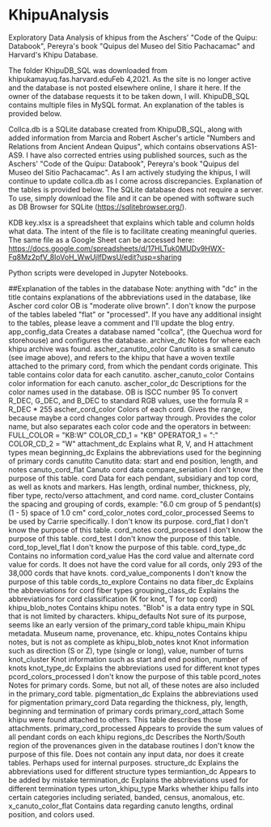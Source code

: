 # KhipuAnalysis
Exploratory Data Analysis of khipus from the Aschers' "Code of the Quipu: Databook", Pereyra's book "Quipus del Museo del Sitio Pachacamac" and Harvard's Khipu Database. 

The folder KhipuDB_SQL was downloaded from khipukamayuq.fas.harvard.eduFeb 4,2021. As the site is no longer active and the database is not posted elsewhere online, I share it here. If the owner of the database requests it to be taken down, I will. KhipuDB_SQL contains multiple files in MySQL format. An explanation of the tables is provided below.

Collca.db is a SQLite database created from KhipuDB_SQL, along with added information from Marcia and Robert Ascher's article "Numbers and Relations from Ancient Andean Quipus", which contains observations AS1-AS9. I have also corrected entries using published sources, such as the Aschers' "Code of the Quipu: Databook", Pereyra's book "Quipus del Museo del Sitio Pachacamac". As I am actively studying the khipus, I will continue to update collca.db as I come across discrepancies. Explanation of the tables is provided below.
The SQLite database does not require a server. To use, simply download the file and it can be opened with software such as DB Browser for SQLite (https://sqlitebrowser.org/).

KDB key.xlsx is a spreadsheet that explains which table and column holds what data. The intent of the file is to facilitate creating meaningful queries. The same file as a Google Sheet can be accessed here: https://docs.google.com/spreadsheets/d/17HLTuk0MUDv9HWX-Fq8Mz2pfV_8IoVoH_WwUjIfDwsU/edit?usp=sharing

Python scripts were developed in Jupyter Notebooks.




##Explanation of the tables in the database
Note: anything with "dc" in the title contains explanations of the abbreviations used in the database, like Ascher cord color OB is "moderate olive brown". I don't know the purpose of the tables labeled "flat" or "processed". If you have any additional insight to the tables, please leave a comment and I'll update the blog entry.
app_config_data  Creates a database named "collca", (the Quechua word for storehouse) and configures the database.
archive_dc   Notes for where each khipu archive was found.
ascher_canutito_color   Canutito is a small canuto (see image above), and refers to the khipu that have a woven textile attached to the primary cord, from which the pendant cords originate. This table contains color data for each canutito.
ascher_canuto_color   Contains color information for each canuto.
ascher_color_dc    Descriptions for the color names used in the database.
OB is ISCC number 95
To convert R_DEC, G_DEC, and B_DEC to standard RGB values, use the formula R = R_DEC * 255
ascher_cord_color   Colors of each cord. Gives the range, because maybe a cord changes color partway through. Provides the color name, but also separates each color code and the operators in between:
FULL_COLOR = "KB:W"
COLOR_CD_1 = "KB"
OPERATOR_1 = ":"
COLOR_CD_2 = "W"
attachment_dc   Explains what R, V, and H attachment types mean
beginning_dc   Explains the abbreviations used for the beginning of primary cords
canutito   Canutito data: start and end position, length, and notes
canuto_cord_flat   Canuto cord data
compare_seriation   I don't know the purpose of this table.
cord    Data for each pendant, subsidiary and top cord, as well as knots and markers. Has length, ordinal number, thickness, ply, fiber type, recto/verso attachment, and cord name.
cord_cluster  Contains the spacing and grouping of cords, example: "6.0 cm group of   5 pendant(s)       (1 - 5)        space of    1.0 cm"
cord_color_notes
cord_color_processed  Seems to be used by Carrie specifically. I don't know its purpose.
cord_flat   I don't know the purpose of this table. 
cord_notes
cord_processed  I don't know the purpose of this table.
cord_test   I don't know the purpose of this table.
cord_top_level_flat  I don't know the purpose of this table.
cord_type_dc   Contains no information
cord_value   Has the cord value and alternate cord value for cords. It does not have the cord value for all cords, only 293 of the 38,000 cords that have knots.
cord_value_components   I don't know the purpose of this table
cords_to_explore  Contains no data
fiber_dc  Explains the abbreviations for cord fiber types
grouping_class_dc  Explains the abbreviations for cord classification (K for knot, T for top cord)
khipu_blob_notes  Contains khipu notes. "Blob" is a data entry type in SQL that is not limited by characters.
khipu_defaults  Not sure of its purpose, seems like an early version of the primary_cord table
khipu_main   Khipu metadata. Museum name, provenance, etc.
khipu_notes   Contains khipu notes, but is not as complete as khipu_blob_notes
knot   Knot information such as direction (S or Z), type (single or long), value, number of turns
knot_cluster   Knot information such as start and end position, number of knots
knot_type_dc  Explains the abbreviations used for different knot types
pcord_colors_processed  I don't know the purpose of this table
pcord_notes  Notes for primary cords. Some, but not all, of these notes are also included in the primary_cord table.
pigmentation_dc   Explains the abbreviations used for pigmentation
primary_cord  Data regarding the thickness, ply, length, beginning and termination of primary cords
primary_cord_attach  Some khipu were found attached to others. This table describes those attachments.
primary_cord_processed   Appears to provide the sum values of all pendant cords on each khipu
regions_dc   Describes the North/South region of the provenances given in the database
routines   I don't know the purpose of this file. Does not contain any input data, nor does it create tables. Perhaps used for internal purposes.
structure_dc   Explains the abbreviations used for different structure types
termiantion_dc   Appears to be added by mistake
termination_dc  Explains the abbreviations used for different termination types
urton_khipu_type   Marks whether khipu falls into certain categories including seriated, banded, census, anomalous, etc.
x_canuto_color_flat   Contains data regarding canuto lengths, ordinal position, and colors used.
